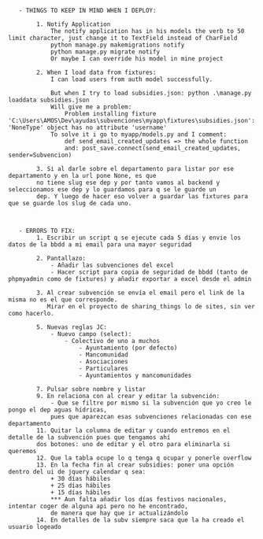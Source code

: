 
       - THINGS TO KEEP IN MIND WHEN I DEPLOY:

            1. Notify Application
                The notify application has in his models the verb to 50 limit character, just change it to TextField instead of CharField
                python manage.py makemigrations notify
                python manage.py migrate notify
                Or maybe I can override his model in mine project

            2. When I load data from fixtures:
                I can load users from auth model successfully.

                But when I try to load subsidies.json: python .\manage.py loaddata subsidies.json
                Will give me a problem:
                    Problem installing fixture 'C:\Users\AMOS\Dev\ayudas\subvenciones\myapp\fixtures\subsidies.json': 'NoneType' object has no attribute 'username'
                To solve it i go to myapp/models.py and I comment:
                    def send_email_created_updates => the whole function
                    and: post_save.connect(send_email_created_updates, sender=Subvencion)

            3. Si al darle sobre el departamento para listar por ese departamento y en la url pone None, es que
            no tiene slug ese dep y por tanto vamos al backend y seleccionamos ese dep y lo guardamos para q se le guarde un
            dep. Y luego de hacer eso volver a guardar las fixtures para que se guarde los slug de cada uno.



       - ERRORS TO FIX:
            1. Escribir un script q se ejecute cada 5 días y envie los datos de la bbdd a mi email para una mayor seguridad

            2. Pantallazo:
                - Añadir las subvenciones del excel
                - Hacer script para copia de seguridad de bbdd (tanto de phpmyadmin como de fixtures) y añadir exportar a excel desde el admin

            3. Al crear subvención se envía el email pero el link de la misma no es el que corresponde.
               Mirar en el proyecto de sharing_things lo de sites, sin ver como hacerlo.

            5. Nuevas reglas JC:
                - Nuevo campo (select):
                    - Colectivo de uno a muchos
                        - Ayuntamiento (por defecto)
                        - Mancomunidad
                        - Asociaciones
                        - Particulares
                        - Ayuntamientos y mancomunidades

            7. Pulsar sobre nombre y listar
            9. En relaciona con al crear y editar la subvención:
                - Que se filtre por mismo si la subvención que yo creo le pongo el dep aguas hídricas,
                pues que aparezcan esas subvenciones relacionadas con ese departamento
            11. Quitar la columna de editar y cuando entremos en el detalle de la subvención pues que tengamos ahí
            dos botones: uno de editar y el otro para eliminarla si queremos
            12. Que la tabla ocupe lo q tenga q ocupar y ponerle overflow
            13. En la fecha fin al crear subsidies: poner una opción dentro del ui de jquery calendar q sea:
                + 30 días hábiles
                + 25 días hábiles
                + 15 días hábiles
                *** Aun falta añadir los días festivos nacionales, intentar coger de alguna api pero no he encontrado,
                de manera que hay que ir actualizándolo
            14. En detalles de la subv siempre saca que la ha creado el usuario logeado
